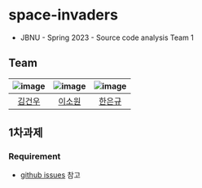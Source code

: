 # space-invaders
- JBNU - Spring 2023 - Source code analysis Team 1

## Team
|![image](https://avatars.githubusercontent.com/u/82706622?v=4)|![image](https://avatars.githubusercontent.com/u/66356241?v=4)|![image](https://avatars.githubusercontent.com/u/105436435?v=4)|
|:-:|:-:|:-:|
|[김건우](https://github.com/dvpaa)|[이소원](https://github.com/Leesowon)|[한은규](https://github.com/EungyuHan)|

## 1차과제
### Requirement
- [github issues](https://github.com/dvpaa/space-invaders/issues) 참고
